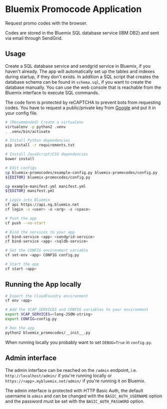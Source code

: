 Bluemix Promocode Application
=============================
Request promo codes with the browser.

Codes are stored in the Bluemix SQL database service (IBM DB2) and sent via email through SendGrid.

Usage
-----
Create a SQL database service and sendgrid service in Bluemix, if you haven't already.
The app will automatically set up the tables and indexes during startup,
if they don't exists.
In addition a SQL script that creates the database schema can be found in
`schema.sql`, if you want to create the database manually.
You can use the web console that is reachable from the Bluemix interface to
execute SQL commands.

The code form is protected by reCAPTCHA to prevent bots from requesting codes.
You have to request a public/private key from
[Google](https://www.google.com/recaptcha/admin)
and put it in your config file.

```bash
# (Recommended) Create a virtualenv
virtualenv -p python2 .venv
. .venv/bin/activate

# Install Python dependencies
pip install -r requirements.txt

# Install JavaScript/CSS dependencies
bower install

# Edit configs
cp bluemix-promocodes/example-config.py bluemix-promocodes/config.py
${EDITOR} bluemix-promocodes/config.py

cp example-manifest.yml manifest.yml
${EDITOR} manifest.yml

# Login into Bluemix
cf api https://api.ng.bluemix.net
cf login -u <user> -o <org> -s <space>

# Push the app
cf push --no-start

# Bind the services to your app
cf bind-service <app> <sendgrid-service>
cf bind-service <app> <sqldb-service>

# Set the CONFIG environment variable
cf set-env <app> CONFIG config.py

# Start the app
cf start <app>
```

Running the App locally
-----------------------
```bash
# Export the CloudFoundry environment
cf env <app>

# Add the VCAP_SERVICES and CONFIG variables to your environment
export VCAP_SERVICES=<long-JSON-string>
export CONFIG=config.py

# Run the app
python2 bluemix_promocodes/__init__.py
```

When running locally you probably want to set `DEBUG=True` in `config.py`. 

Admin interface
---------------
The admin interface can be reached on the `/admin` endpoint, i.e.
`http://localhost/admin/` if you're running locally or
`https://<app>.mybluemix.net/admin/` if you're running it on Bluemix.

The admin interface is protected with HTTP Basic Auth, the default username is
`admin` and can be changed with the `BASIC_AUTH_USERNAME` option and the
password must be set with the `BASIC_AUTH_PASSWORD` option.
